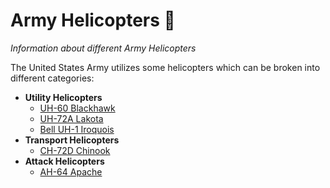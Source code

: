 # Army Helicopters  🚁
_Information about different Army Helicopters_

The United States Army utilizes some helicopters which can be broken into different categories: 
* **Utility Helicopters**
    * [UH-60 Blackhawk](BlackHawks.md) 
    * [UH-72A Lakota](Lakota.md)
    * [Bell UH-1 Iroquois](Bell.md)
* **Transport Helicopters**
    * [CH-72D Chinook](Chinook.md)
* **Attack Helicopters**
    * [AH-64 Apache](Apache.md)
   
  
   
  
    

   
